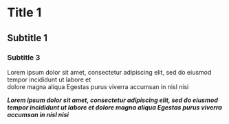 # Title 1

## Subtitle 1

### Subtitle 3

Lorem ipsum dolor sit amet, consectetur adipiscing elit, sed do eiusmod tempor incididunt ut labore et   
dolore magna aliqua Egestas purus viverra accumsan in nisl nisi

***Lorem ipsum dolor sit amet, consectetur adipiscing elit, sed do eiusmod tempor incididunt ut labore et dolore magna aliqua Egestas purus viverra accumsan in nisl nisi***
